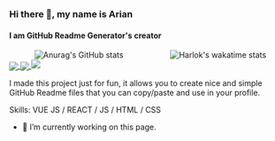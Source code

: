 ### Hi there 👋, my name is Arian
#### I am GitHub Readme Generator's creator

<div style="display: flex; justify-content: center;">
  <div style="flex: 50%; text-align: center;">
    <img src="https://github-readme-stats.vercel.app/api?username=MrKittyOfc&show_icons=true&theme=transparent" alt="Anurag's GitHub stats">
  </div>
  <div style="flex: 50%; text-align: center;">
    <img src="https://github-readme-stats.vercel.app/api?username=MrKittyOfc&theme=transparent" alt="Harlok's wakatime stats">
  </div>
</div>

<a href="https://github.com/anuraghazra/github-readme-stats">
  <img align="center" src="https://github-readme-stats.vercel.app/api/pin/?username=anuraghazra&repo=github-readme-stats" />
</a>
<a href="https://github.com/anuraghazra/convoychat">
  <img align="center" src="https://github-readme-stats.vercel.app/api/pin/?username=anuraghazra&repo=convoychat" />
</a>

<picture>
<source
  srcset="https://github-readme-stats.vercel.app/api?username=anuraghazra&show_icons=true&theme=transparent"
  media="(prefers-color-scheme: transparent)"
/>
<source
  srcset="https://github-readme-stats.vercel.app/api?username=anuraghazra&show_icons=true"
  media="(prefers-color-scheme: transparent), (prefers-color-scheme: no-preference)"
/>
<img src="https://github-readme-stats.vercel.app/api?username=anuraghazra&show_icons=true" />
</picture>

I made this project just for fun, it allows you to create nice and simple GitHub Readme files that you can copy/paste and use in your profile.

Skills: VUE JS / REACT / JS / HTML / CSS

- 🔭 I’m currently working on this page. 
